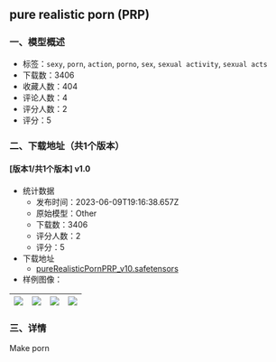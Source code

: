 ## pure realistic porn (PRP)
### 一、模型概述

- 标签：`sexy`, `porn`, `action`, `porno`, `sex`, `sexual activity`, `sexual acts`
- 下载数：3406
- 收藏人数：404
- 评论人数：4
- 评分人数：2
- 评分：5

### 二、下载地址（共1个版本）

#### [版本1/共1个版本] v1.0

- 统计数据
  - 发布时间：2023-06-09T19:16:38.657Z
  - 原始模型：Other
  - 下载数：3406
  - 评分人数：2
  - 评分：5
- 下载地址
  - [pureRealisticPornPRP_v10.safetensors](https://civitai.com/api/download/models/92582)
- 样例图像：

| <img src="https://image.civitai.com/xG1nkqKTMzGDvpLrqFT7WA/29992d77-7ec2-4899-abfd-49e160b9b9df/width=450/1088641.jpeg" /> | <img src="https://image.civitai.com/xG1nkqKTMzGDvpLrqFT7WA/90f90e22-0f2a-400b-8322-bd5a26e0445b/width=450/1087895.jpeg" /> | <img src="https://image.civitai.com/xG1nkqKTMzGDvpLrqFT7WA/f66ec129-b61b-4b9f-a404-6d3dd3af732d/width=450/1088702.jpeg" /> | <img src="https://image.civitai.com/xG1nkqKTMzGDvpLrqFT7WA/3536babc-a40f-44dd-a12f-255314b1db38/width=450/1087944.jpeg" /> |
| ---- | ---- | ---- | ---- |


### 三、详情
<p>Make porn</p>